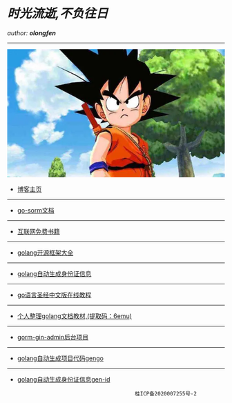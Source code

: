 # ***时光流逝,不负往日***

*author:*   ***olongfen*** 

---

![golang](data/img.png)

- [博客主页](https://olongfen.github.io)
---
- [go-sorm文档](https://olongfen.github.io/sorm/)
---
- [互联网免费书籍](https://github.com/ruanyf/free-books)
---
- [golang开源框架大全](https://github.com/jobbole/awesome-go-cn)
---
- [golang自动生成身份证信息](https://github.com/olongfen/gen-id)
---
- [go语言圣经中文版在线教程](https://github.com/gopl-zh/gopl-zh.github.com)
---
- [个人整理golang文档教材,(提取码：6emu)](https://pan.baidu.com/s/1vatkTa254Fh9ld6dSlGNYg)
---
- [gorm-gin-admin后台项目](https://github.com/olongfen/gorm-gin-admin)
---
- [golang自动生成项目代码gengo](https://github.com/olongfen/gengo)
---
- [golang自动生成身份证信息gen-id](https://github.com/olongfen/gen-id)


                                            桂ICP备2020007255号-2
